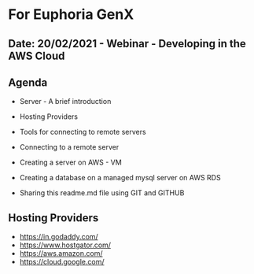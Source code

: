 # For Euphoria GenX

## Date: 20/02/2021 - Webinar - Developing in the AWS Cloud

## Agenda

- Server - A brief introduction

- Hosting Providers

- Tools for connecting to remote servers

- Connecting to a remote server

- Creating a server on AWS - VM

- Creating a database on a managed mysql server on AWS RDS

- Sharing this readme.md file using GIT and GITHUB

## Hosting Providers

- https://in.godaddy.com/
- https://www.hostgator.com/
- https://aws.amazon.com/
- https://cloud.google.com/

